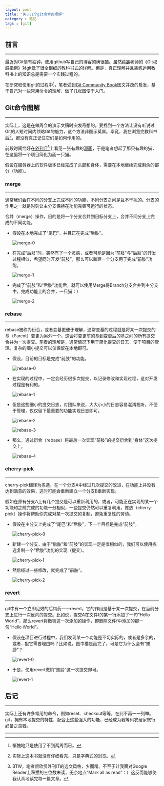 ```yaml
---
layout: post
title: "关于几个git命令的理解"
category : 笔记
tags : [git]
---
```


## 前言 ##
---
最近对Git情有独钟，使用github写自己的博客的确很酷。虽然[蒋鑫][]老师的《Git权威指南》对git做了很全很细的教科书式的详解。但是，真正理解并且熟练运用教科书上的知识总是需要一个实践过程的。

在研究和使用git的过程中[^1]，笔者受到[Git Community Book][]图文并茂的启发，基于自己对一些常用命令的理解，做了几张图便于入门。

## Git命令图解 ##
---
实际上，这是在做周会的演示文稿时突发奇想的。要找到一个方法让没有听说过Git的人短时间内领略Git的魅力，这个方法非图示莫属。毕竟，我在浏览完教科书后[^3]，都没有真正记住它们是如何作用的。

前段时间恰好在[外刊IT][][^2]上看见一张有趣的[漫画][]，于是笔者想起了那只有趣的猫，在这里将一个项目简化为画一只猫。

假设在服务器上的软件版本已经完成了头部和身体，需要在本地继续完成剩余的部分（功能）。

### merge ###
---
通常我们会在不同的分支上完成不同的功能，不同分支之间是互不干扰的。分支的作用之一就是时刻让主分支保持在功能完善可运行的状态。

合并（merge）操作，目的是将一个分支合并到目标分支上，合并不同分支上完成的不同功能。

- 假设在本地完成了“尾巴”，并且正在完成“后肢”。

    ![merge-0](/assets/images/posts/2012-12-28-merge-0.png)

- 在完成“后肢”时，突然有了一个灵感，或者可能是因为“前肢”与“后肢”的开发过程相似，希望同时开发“前肢”，那么可以新建一个分支用于完成“前肢”功能。

	![merge-1](/assets/images/posts/2012-12-28-merge-1.png)

- 完成了“前肢”和“后肢”功能后，就可以使用Merge将Branch分支合并到主分支中，完成功能上的合并，一只猫：）

	![merge-2](/assets/images/posts/2012-12-28-merge-2.png)

### rebase ###
---
rebase被称为衍合，或者变基更便于理解，通常变基的过程就是将某一次提交的基（Parent）变更为另外一个，这会将变更前的基到变更后的基之间的所有提交合并为一次提交。笔者的理解是，通常情况下用于简化提交的日志，便于项目的管理。复杂的细小提交可以仅保留在本地即可。

- 假设，目前的目标是完成“前肢”的功能。

	![rebase-0](/assets/images/posts/2012-12-28-rebase-0.png)

- 在实现的过程中，一定会经历很多次提交，以记录修改和实现过程，这对开发过程是有利的。

	![rebase-1](/assets/images/posts/2012-12-28-rebase-1.png)

- 但是这些细小的提交日志，对团队来说，大大小小的日志容易混淆视听，不便于管理，仅仅留下最重要的功能实现日志即可。

	![rebase-2](/assets/images/posts/2012-12-28-rebase-2.png)

	![rebase-3](/assets/images/posts/2012-12-28-rebase-3.png)

- 那么，通过衍合（rebase）将最后一次实现“前肢”的提交衍合到“身体”这次提交上。

	![rebase-4](/assets/images/posts/2012-12-28-rebase-4.png)

### cherry-pick ###
---
cherry-pick翻译为拣选，在一个分支A中经过几次提交的改进，在功能上并没有达到满意的效果，这时可能会重新建立一个分支B重新实现。

假如在原有分支A上有几个提交是可以重新利用的，或者，可能正在实现的某一个功能和之前完成的功能十分相似，一些提交仍然可以重复利用。拣选（cherry-pick）操作将帮助你完成对某一次提交的复制，避免重复性的劳动。

- 假设在主分支上完成了“尾巴”和“后肢”，下一个目标是完成“前肢”。

    ![cherry-pick-0](/assets/images/posts/2012-12-28-cherry-pick-0.png)

- 新建一个分支，由于“后肢”和“前肢”的实现一定是很相似的，我们可以使用拣选复制一个“后肢”功能的实现（提交）。

    ![cherry-pick-1](/assets/images/posts/2012-12-28-cherry-pick-1.png)

- 然后经过一些修改，就完成了“前肢”。

    ![cherry-pick-2](/assets/images/posts/2012-12-28-cherry-pick-2.png)

### revert ###
---
git中有一个立即见效的后悔药——revert，它的作用是基于某一次提交，在当前分支上进行一次反向的提交。比如说，提交A在文件f的某一行添加了一句“Hello World”，那么revert将撤销这一次添加的操作，即删除文件f中添加的那一句“Hello World”。

- 假设在项目进行过程中，我们发现某一个功能是不切实际的，或者是多余的，或者...狠它需要理由吗？比如说，图中猫是画完了，可是它为什么会有“翅膀”？

    ![revert-0](/assets/images/posts/2012-12-28-revert-0.png)

- 于是，使用revert撤销“翅膀”这一次提交即可。

    ![revert-1](/assets/images/posts/2012-12-28-revert-1.png)

## 后记 ##
---
实际上还有许多常用的命令，例如reset、checkout等等，在此不再一一列举。git，拥有本地提交的特性，配合上这些强大的功能，已经成为我等码农居家旅行必备之良器。



---
[^1]: 惭愧地只是使用了不到两周而已。

[^2]: BTW，笔者很欣赏外刊IT的选文风格，少而精。不至于让我面对Google Reader上积攒的三位数未读，无奈地点“Mark all as read”：）这反而能够使我认真地读完每一篇文章。

[^3]: 实际上这本书就没有仔细看完，只是字典式的浏览。

[蒋鑫]: http://www.worldhello.net
[Git Community Book]: http://gitbook.liuhui998.com
[外刊IT]: http://www.aqee.net
[漫画]: http://www.aqee.net/software-en-jpg/